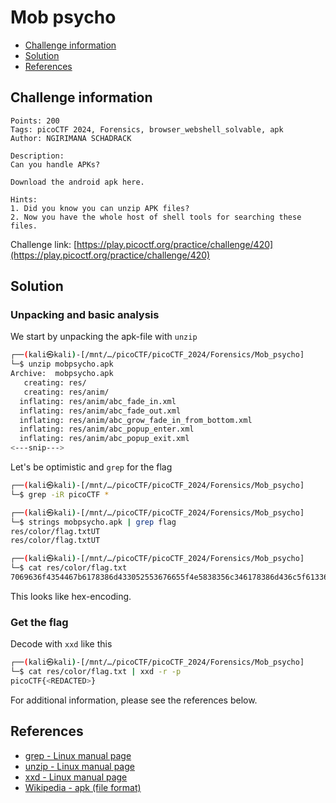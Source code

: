 # Mob psycho

- [Challenge information](#challenge-information)
- [Solution](#solution)
- [References](#references)

## Challenge information
```
Points: 200
Tags: picoCTF 2024, Forensics, browser_webshell_solvable, apk
Author: NGIRIMANA SCHADRACK

Description:
Can you handle APKs?

Download the android apk here.

Hints:
1. Did you know you can unzip APK files?
2. Now you have the whole host of shell tools for searching these files.
```
Challenge link: [https://play.picoctf.org/practice/challenge/420](https://play.picoctf.org/practice/challenge/420)

## Solution

### Unpacking and basic analysis

We start by unpacking the apk-file with `unzip`
```bash
┌──(kali㉿kali)-[/mnt/…/picoCTF/picoCTF_2024/Forensics/Mob_psycho]
└─$ unzip mobpsycho.apk 
Archive:  mobpsycho.apk
   creating: res/
   creating: res/anim/
  inflating: res/anim/abc_fade_in.xml  
  inflating: res/anim/abc_fade_out.xml  
  inflating: res/anim/abc_grow_fade_in_from_bottom.xml  
  inflating: res/anim/abc_popup_enter.xml  
  inflating: res/anim/abc_popup_exit.xml  
<---snip--->
```
Let's be optimistic and `grep` for the flag
```bash
┌──(kali㉿kali)-[/mnt/…/picoCTF/picoCTF_2024/Forensics/Mob_psycho]
└─$ grep -iR picoCTF *  

┌──(kali㉿kali)-[/mnt/…/picoCTF/picoCTF_2024/Forensics/Mob_psycho]
└─$ strings mobpsycho.apk | grep flag   
res/color/flag.txtUT
res/color/flag.txtUT

┌──(kali㉿kali)-[/mnt/…/picoCTF/picoCTF_2024/Forensics/Mob_psycho]
└─$ cat res/color/flag.txt                                     
7069636f4354467b6178386d433052553676655f4e5838356c346178386d436c5f61336562356163327d
```
This looks like hex-encoding.

### Get the flag

Decode with `xxd` like this
```bash
┌──(kali㉿kali)-[/mnt/…/picoCTF/picoCTF_2024/Forensics/Mob_psycho]
└─$ cat res/color/flag.txt | xxd -r -p
picoCTF{<REDACTED>}   
```

For additional information, please see the references below.

## References

- [grep - Linux manual page](https://man7.org/linux/man-pages/man1/grep.1.html)
- [unzip - Linux manual page](https://linux.die.net/man/1/unzip)
- [xxd - Linux manual page](https://linux.die.net/man/1/xxd)
- [Wikipedia - apk (file format)](https://en.wikipedia.org/wiki/Apk_(file_format))
